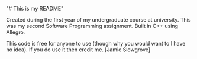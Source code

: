 "# This is my README"

Created during the first year of my undergraduate course at university. This was my second Software Programming assignment. Built in C++ using Allegro.

This code is free for anyone to use (though why you would want to I have no idea). If you do use it then credit me. [Jamie Slowgrove]
